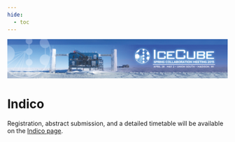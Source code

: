 ```yaml
---
hide:
  - toc
---
```


![2015 Spring Collaboration Meeting](IceCubeCollabMeeting15_web_banner_012915.png)



# Indico

Registration, abstract submission, and a detailed timetable will be available on the [Indico page](https://events.icecube.wisc.edu/conferenceDisplay.py?confId=69).
